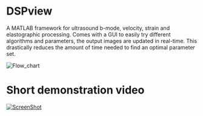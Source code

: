 DSPview
=======

A MATLAB framework for ultrasound b-mode, velocity, strain and elastographic processing. 
Comes with a GUI to easily try different algorithms and parameters, the output
images are updated in real-time. This drastically reduces the amount of time needed to find
an optimal parameter set. 

![Flow_chart](http://thomab.github.com/DSPview/img/flow_chart.png)

Short demonstration video
=======
[![ScreenShot](http://thomab.github.io/DSPview/img/youtube_link.png)](http://youtu.be/ZBE5XjUCRkE)

